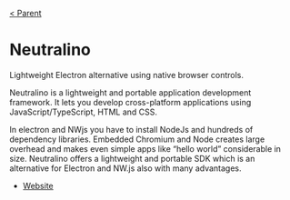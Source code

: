 [< Parent](./Readme.md)

# Neutralino

Lightweight Electron alternative using native browser controls.

Neutralino is a lightweight and portable application development framework. It lets you develop cross-platform applications using JavaScript/TypeScript, HTML and CSS.

In electron and NWjs you have to install NodeJs and hundreds of dependency libraries. Embedded Chromium and Node creates large overhead and makes even simple apps like “hello world” considerable in size. Neutralino offers a lightweight and portable SDK which is an alternative for Electron and NW.js also with many advantages.

- [Website](https://neutralino.js.org/)

